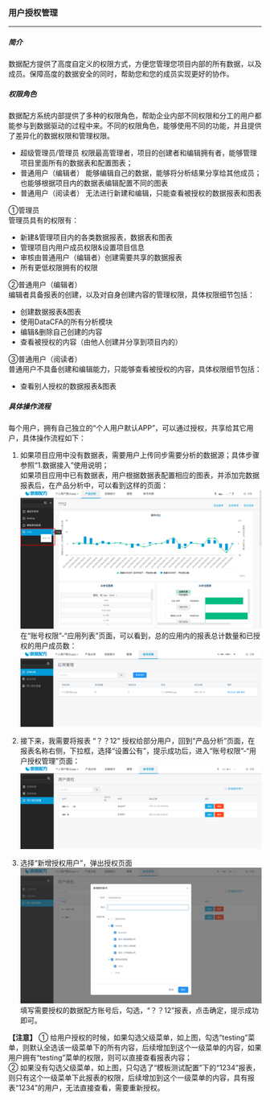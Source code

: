 ### 用户授权管理

---

##### 简介

数据配方提供了高度自定义的权限方式，方便您管理您项目内部的所有数据，以及成员。保障高度的数据安全的同时，帮助您和您的成员实现更好的协作。

##### 权限角色

数据配方系统内部提供了多种的权限角色，帮助企业内部不同权限和分工的用户都能参与到数据驱动的过程中来。不同的权限角色，能够使用不同的功能，并且提供了差异化的数据权限和管理权限。

* 超级管理员/管理员
  权限最高管理者，项目的创建者和编辑拥有者，能够管理项目里面所有的数据表和配置图表；
* 普通用户（编辑者）
  能够编辑自己的数据，能够将分析结果分享给其他成员；也能够根据项目内的数据表编辑配置不同的图表
* 普通用户（阅读者）
  无法进行新建和编辑，只能查看被授权的数据报表和图表

①管理员  
管理员具有的权限有：

* 新建&管理项目内的各类数据报表，数据表和图表
* 管理项目内用户成员权限&设置项目信息
* 审核由普通用户（编辑者）创建需要共享的数据报表
* 所有更低权限拥有的权限

②普通用户（编辑者）  
编辑者具备报表的创建，以及对自身创建内容的管理权限，具体权限细节包括：

* 创建数据报表&图表
* 使用DataCFA的所有分析模块
* 编辑&删除自己创建的内容
* 查看被授权的内容（由他人创建并分享到项目内的）

③普通用户（阅读者）  
普通用户不具备创建和编辑能力，只能够查看被授权的内容，具体权限细节包括：

* 查看别人授权的数据报表&图表

##### 具体操作流程

每个用户，拥有自己独立的“个人用户默认APP”，可以通过授权，共享给其它用户，具体操作流程如下：

1. 如果项目应用中没有数据表，需要用户上传同步需要分析的数据源；具体步骤参照“1.数据接入”使用说明；  
   如果项目应用中已有数据表，用户根据数据表配置相应的图表，并添加完数据报表后，在产品分析中，可以看到这样的页面：  
   ![](/assets/账号权限1.png)  
   在“账号权限”-“应用列表”页面，可以看到，总的应用内的报表总计数量和已授权的用户成员数：  
   ![](/assets/账号权限2.png)

2. 接下来，我需要将报表 “？？12” 授权给部分用户，回到“产品分析”页面，在报表名称右侧，下拉框，选择“设置公有”，提示成功后，进入“账号权限”-“用户授权管理”页面：
![](/assets/账号权限3.png)  

3. 选择“新增授权用户”，弹出授权页面
![](/assets/账号权限4.png)
填写需要授权的数据配方账号后，勾选，“？？12”报表，点击确定，提示成功即可。  

**【注意】**
① 给用户授权的时候，如果勾选父级菜单，如上图，勾选“testing”菜单，则默认全选该一级菜单下的所有内容，后续增加到这个一级菜单的内容，如果用户拥有“testing”菜单的权限，则可以直接查看报表内容；  
② 如果没有勾选父级菜单，如上图，只勾选了“模板测试配置”下的“1234”报表，则只有这个一级菜单下此报表的权限，后续增加到这个一级菜单的内容，具有报表“1234”的用户，无法直接查看，需要重新授权。


